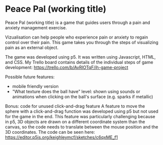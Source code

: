 # Peace Pal (working title)

Peace Pal (working title) is a game that guides users through a pain and anxiety management exercise.

Vizualisation can help people who experience pain or anxiety to regain control over their pain.
This game takes you through the steps of visualizing pain as an external object.

The game was developed using p5. It was written using Javascript, HTML, and CSS.
My Trello board contains details of the individual steps of game development: https://trello.com/b/AvRlOTqF/ih-game-project

Possible future features:
- mobile friendly version
- "What texture does the ball have" level: shown using sounds or animations when clicking on the ball's surface (e.g. sparks if metallic)

Bonus: code for unused click-and-drag feature
A feature to move the sphere with a click-and-drag function was developed using p5 but not used for the game in the end. This feature was particularly challenging because in p5, 3D objects are drawn on a different coordinate system than the canvas, so the code needs to translate between the mouse position and the 3D coordinates.
The code can be seen here: https://editor.p5js.org/keighleymcf/sketches/c6qxME_f1


